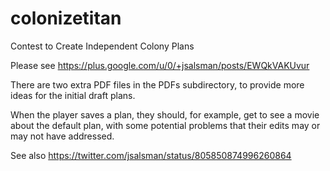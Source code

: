 # colonizetitan
Contest to Create Independent Colony Plans

Please see https://plus.google.com/u/0/+jsalsman/posts/EWQkVAKUvur

There are two extra PDF files in the PDFs subdirectory, to provide more ideas for the initial draft plans.

When the player saves a plan, they should, for example, get to see a movie about the default plan, with some potential problems that their edits may or may not have addressed.

See also https://twitter.com/jsalsman/status/805850874996260864


